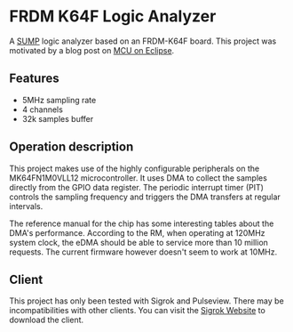 # FRDM K64F Logic Analyzer

A [SUMP](URL "https://www.sump.org/projects/analyzer/protocol/") logic analyzer based on an  FRDM-K64F board.
This project was motivated by a blog post on [MCU on Eclipse](URL "https://mcuoneclipse.com/2014/06/19/updated-freedom-board-logic-analyzer-with-dma/").

## Features
* 5MHz sampling rate
* 4 channels
* 32k samples buffer

## Operation description
This project makes use of the highly configurable peripherals on the MK64FN1M0VLL12 microcontroller.
It uses DMA to collect the samples directly from the GPIO data register. The periodic interrupt timer (PIT) controls the sampling frequency and triggers the DMA transfers at regular intervals.

The reference manual for the chip has some interesting tables about the DMA's performance. According to the RM, when operating at 120MHz system clock, the eDMA should be able to service more than 10 million requests. The current firmware however doesn't seem to work at 10MHz.

## Client
This project has only been tested with Sigrok and Pulseview. There may be incompatibilities with other clients.
You can visit the [Sigrok Website](URL "https://www.sigrok.org/") to download the client.
